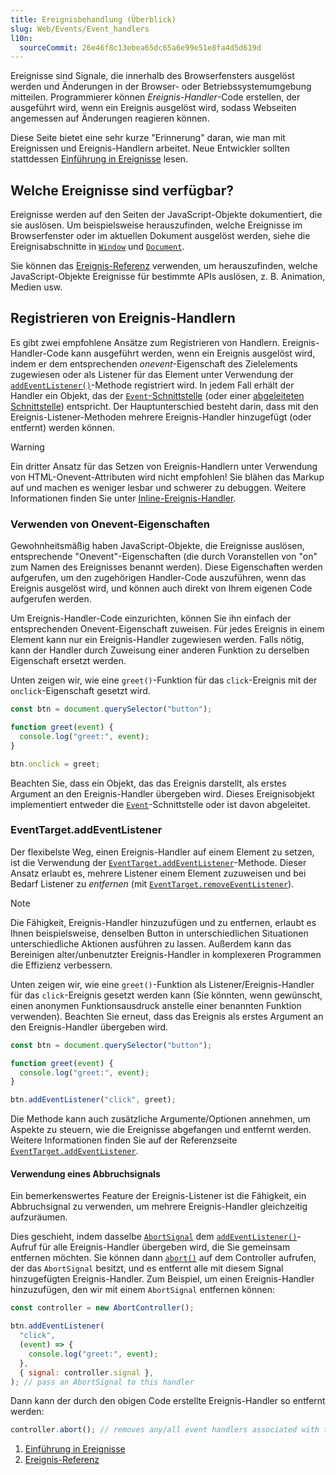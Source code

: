 ```yaml
---
title: Ereignisbehandlung (Überblick)
slug: Web/Events/Event_handlers
l10n:
  sourceCommit: 26e46f8c13ebea65dc65a6e99e51e8fa4d5d619d
---
```


Ereignisse sind Signale, die innerhalb des Browserfensters ausgelöst werden und Änderungen in der Browser- oder Betriebssystemumgebung mitteilen. Programmierer können _Ereignis-Handler_-Code erstellen, der ausgeführt wird, wenn ein Ereignis ausgelöst wird, sodass Webseiten angemessen auf Änderungen reagieren können.

Diese Seite bietet eine sehr kurze "Erinnerung" daran, wie man mit Ereignissen und Ereignis-Handlern arbeitet. Neue Entwickler sollten stattdessen [Einführung in Ereignisse](/de/docs/Learn_web_development/Core/Scripting/Events) lesen.

## Welche Ereignisse sind verfügbar?

Ereignisse werden auf den Seiten der JavaScript-Objekte dokumentiert, die sie auslösen. Um beispielsweise herauszufinden, welche Ereignisse im Browserfenster oder im aktuellen Dokument ausgelöst werden, siehe die Ereignisabschnitte in [`Window`](/de/docs/Web/API/Window#events) und [`Document`](/de/docs/Web/API/Document#events).

Sie können das [Ereignis-Referenz](/de/docs/Web/Events#event_index) verwenden, um herauszufinden, welche JavaScript-Objekte Ereignisse für bestimmte APIs auslösen, z. B. Animation, Medien usw.

## Registrieren von Ereignis-Handlern

Es gibt zwei empfohlene Ansätze zum Registrieren von Handlern. Ereignis-Handler-Code kann ausgeführt werden, wenn ein Ereignis ausgelöst wird, indem er dem entsprechenden _onevent_-Eigenschaft des Zielelements zugewiesen oder als Listener für das Element unter Verwendung der [`addEventListener()`](/de/docs/Web/API/EventTarget/addEventListener)-Methode registriert wird. In jedem Fall erhält der Handler ein Objekt, das der [`Event`-Schnittstelle](/de/docs/Web/API/Event) (oder einer [abgeleiteten Schnittstelle](/de/docs/Web/API/Event#introduction)) entspricht. Der Hauptunterschied besteht darin, dass mit den Ereignis-Listener-Methoden mehrere Ereignis-Handler hinzugefügt (oder entfernt) werden können.

> [!WARNING]
> Ein dritter Ansatz für das Setzen von Ereignis-Handlern unter Verwendung von HTML-Onevent-Attributen wird nicht empfohlen! Sie blähen das Markup auf und machen es weniger lesbar und schwerer zu debuggen. Weitere Informationen finden Sie unter [Inline-Ereignis-Handler](/de/docs/Learn_web_development/Core/Scripting/Events#inline_event_handlers_—_dont_use_these).

### Verwenden von Onevent-Eigenschaften

Gewohnheitsmäßig haben JavaScript-Objekte, die Ereignisse auslösen, entsprechende "Onevent"-Eigenschaften (die durch Voranstellen von "on" zum Namen des Ereignisses benannt werden). Diese Eigenschaften werden aufgerufen, um den zugehörigen Handler-Code auszuführen, wenn das Ereignis ausgelöst wird, und können auch direkt von Ihrem eigenen Code aufgerufen werden.

Um Ereignis-Handler-Code einzurichten, können Sie ihn einfach der entsprechenden Onevent-Eigenschaft zuweisen. Für jedes Ereignis in einem Element kann nur ein Ereignis-Handler zugewiesen werden. Falls nötig, kann der Handler durch Zuweisung einer anderen Funktion zu derselben Eigenschaft ersetzt werden.

Unten zeigen wir, wie eine `greet()`-Funktion für das `click`-Ereignis mit der `onclick`-Eigenschaft gesetzt wird.

```js
const btn = document.querySelector("button");

function greet(event) {
  console.log("greet:", event);
}

btn.onclick = greet;
```

Beachten Sie, dass ein Objekt, das das Ereignis darstellt, als erstes Argument an den Ereignis-Handler übergeben wird. Dieses Ereignisobjekt implementiert entweder die [`Event`](/de/docs/Web/API/Event)-Schnittstelle oder ist davon abgeleitet.

### EventTarget.addEventListener

Der flexibelste Weg, einen Ereignis-Handler auf einem Element zu setzen, ist die Verwendung der [`EventTarget.addEventListener`](/de/docs/Web/API/EventTarget/addEventListener)-Methode. Dieser Ansatz erlaubt es, mehrere Listener einem Element zuzuweisen und bei Bedarf Listener zu _entfernen_ (mit [`EventTarget.removeEventListener`](/de/docs/Web/API/EventTarget/removeEventListener)).

> [!NOTE]
> Die Fähigkeit, Ereignis-Handler hinzuzufügen und zu entfernen, erlaubt es Ihnen beispielsweise, denselben Button in unterschiedlichen Situationen unterschiedliche Aktionen ausführen zu lassen. Außerdem kann das Bereinigen alter/unbenutzter Ereignis-Handler in komplexeren Programmen die Effizienz verbessern.

Unten zeigen wir, wie eine `greet()`-Funktion als Listener/Ereignis-Handler für das `click`-Ereignis gesetzt werden kann (Sie könnten, wenn gewünscht, einen anonymen Funktionsausdruck anstelle einer benannten Funktion verwenden). Beachten Sie erneut, dass das Ereignis als erstes Argument an den Ereignis-Handler übergeben wird.

```js
const btn = document.querySelector("button");

function greet(event) {
  console.log("greet:", event);
}

btn.addEventListener("click", greet);
```

Die Methode kann auch zusätzliche Argumente/Optionen annehmen, um Aspekte zu steuern, wie die Ereignisse abgefangen und entfernt werden. Weitere Informationen finden Sie auf der Referenzseite [`EventTarget.addEventListener`](/de/docs/Web/API/EventTarget/addEventListener).

#### Verwendung eines Abbruchsignals

Ein bemerkenswertes Feature der Ereignis-Listener ist die Fähigkeit, ein Abbruchsignal zu verwenden, um mehrere Ereignis-Handler gleichzeitig aufzuräumen.

Dies geschieht, indem dasselbe [`AbortSignal`](/de/docs/Web/API/AbortSignal) dem [`addEventListener()`](/de/docs/Web/API/EventTarget/addEventListener)-Aufruf für alle Ereignis-Handler übergeben wird, die Sie gemeinsam entfernen möchten. Sie können dann [`abort()`](/de/docs/Web/API/AbortController/abort) auf dem Controller aufrufen, der das `AbortSignal` besitzt, und es entfernt alle mit diesem Signal hinzugefügten Ereignis-Handler. Zum Beispiel, um einen Ereignis-Handler hinzuzufügen, den wir mit einem `AbortSignal` entfernen können:

```js
const controller = new AbortController();

btn.addEventListener(
  "click",
  (event) => {
    console.log("greet:", event);
  },
  { signal: controller.signal },
); // pass an AbortSignal to this handler
```

Dann kann der durch den obigen Code erstellte Ereignis-Handler so entfernt werden:

```js
controller.abort(); // removes any/all event handlers associated with this controller
```

<section id="Quick_links">
  <ol>
    <li><a href="/de/docs/Learn_web_development/Core/Scripting/Events">Einführung in Ereignisse</a></li>
    <li><a href="/de/docs/Web/Events">Ereignis-Referenz</a></li>
  </ol>
</section>
